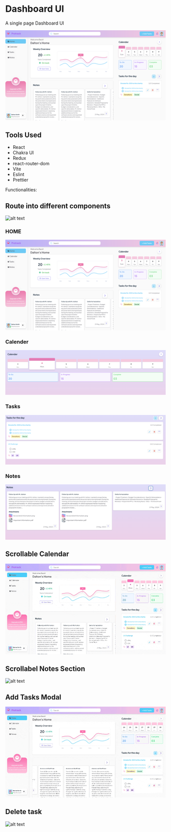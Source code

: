 # Dashboard UI

A single page Dashboard UI

![alt text](demo/image.png)

## Tools Used

- React
- Chakra UI
- Redux
- react-router-dom
- Vite
- Eslint
- Prettier

Functionalities:

## Route into different components

![alt text](demo/routing.gif)

### HOME

![alt text](demo/image.png)

### Calender

![alt text](demo/image-1.png)

### Tasks

![alt text](demo/image-2.png)

### Notes

![alt text](demo/image-3.png)

## Scrollable Calendar

![alt text](demo/chrome-capture-2024-11-4.gif)

## Scrollabel Notes Section

![alt text](demo/chrome-capture-notes-2024-11-4.gif)

## Add Tasks Modal

![alt text](demo/Add-task.gif)

## Delete task

![alt text](demo/delete-task.gif)
